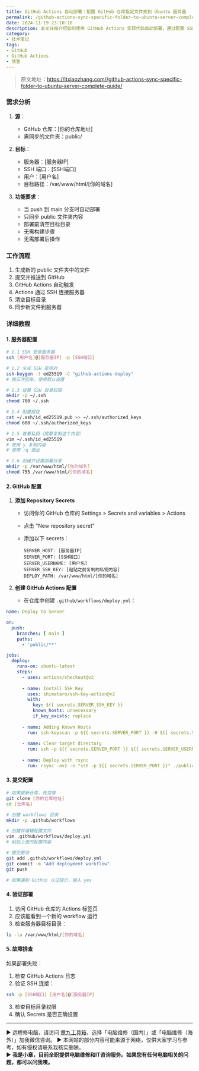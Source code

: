 ```yaml
---
title: GitHub Actions 自动部署：配置 GitHub 仓库指定文件夹到 Ubuntu 服务器
permalink: /github-actions-sync-specific-folder-to-ubuntu-server-complete-guide/
date: 2024-11-19 23:10:18
description: 本文详细介绍如何使用 GitHub Actions 实现代码自动部署，通过配置 SSH 和 rsync，将 GitHub 仓库中的指定文件夹自动同步到 Ubuntu 服务器。适合需要自动化部署静态网站的开朋友。
category:
- 技术笔记
tags:
- GitHub
- GitHub Actions
- 博客
---
```


> 原文地址：<https://itxiaozhang.com//github-actions-sync-specific-folder-to-ubuntu-server-complete-guide/>  

### 需求分析

1. **源**：
   - GitHub 仓库：[你的仓库地址]
   - 需同步的文件夹：public/

2. **目标**：
   - 服务器：[服务器IP]
   - SSH 端口：[SSH端口]
   - 用户：[用户名]
   - 目标路径：/var/www/html/[你的域名]

3. **功能要求**：
   - 当 push 到 main 分支时自动部署
   - 只同步 public 文件夹内容
   - 部署前清空目标目录
   - 无需构建步骤
   - 无需部署后操作

### 工作流程

1. 生成新的 public 文件夹中的文件
2. 提交并推送到 GitHub
3. GitHub Actions 自动触发
4. Actions 通过 SSH 连接服务器
5. 清空目标目录
6. 同步新文件到服务器

### 详细教程

#### 1. 服务器配置

```bash
# 1.1 SSH 登录服务器
ssh [用户名]@[服务器IP] -p [SSH端口]

# 1.2 生成 SSH 密钥对
ssh-keygen -t ed25519 -C "github-actions-deploy"
# 按三次回车，使用默认设置

# 1.3 设置 SSH 目录权限
mkdir -p ~/.ssh
chmod 700 ~/.ssh

# 1.4 配置授权
cat ~/.ssh/id_ed25519.pub >> ~/.ssh/authorized_keys
chmod 600 ~/.ssh/authorized_keys

# 1.5 查看私钥（需要复制这个内容）
vim ~/.ssh/id_ed25519
# 使用 y 复制内容
# 使用 :q 退出

# 1.6 创建并设置部署目录
mkdir -p /var/www/html/[你的域名]
chmod 755 /var/www/html/[你的域名]
```

#### 2. GitHub 配置

1. **添加 Repository Secrets**
   - 访问你的 GitHub 仓库的 Settings > Secrets and variables > Actions
   - 点击 "New repository secret"
   - 添加以下 secrets：

     ```
     SERVER_HOST: [服务器IP]
     SERVER_PORT: [SSH端口]
     SERVER_USERNAME: [用户名]
     SERVER_SSH_KEY: [粘贴之前复制的私钥内容]
     DEPLOY_PATH: /var/www/html/[你的域名]
     ```

2. **创建 GitHub Actions 配置**
   - 在仓库中创建 `.github/workflows/deploy.yml`：

```yaml:.github/workflows/deploy.yml
name: Deploy to Server

on:
  push:
    branches: [ main ]
    paths:
      - 'public/**'

jobs:
  deploy:
    runs-on: ubuntu-latest
    steps:
      - uses: actions/checkout@v2
      
      - name: Install SSH Key
        uses: shimataro/ssh-key-action@v2
        with:
          key: ${{ secrets.SERVER_SSH_KEY }}
          known_hosts: unnecessary
          if_key_exists: replace
          
      - name: Adding Known Hosts
        run: ssh-keyscan -p ${{ secrets.SERVER_PORT }} -H ${{ secrets.SERVER_HOST }} >> ~/.ssh/known_hosts
      
      - name: Clear target directory
        run: ssh -p ${{ secrets.SERVER_PORT }} ${{ secrets.SERVER_USERNAME }}@${{ secrets.SERVER_HOST }} "rm -rf ${{ secrets.DEPLOY_PATH }}/*"
      
      - name: Deploy with rsync
        run: rsync -avz -e "ssh -p ${{ secrets.SERVER_PORT }}" ./public/ ${{ secrets.SERVER_USERNAME }}@${{ secrets.SERVER_HOST }}:${{ secrets.DEPLOY_PATH }}
```

#### 3. 提交配置

```bash
# 如果是新仓库，先克隆
git clone [你的仓库地址]
cd [仓库名]

# 创建 workflows 目录
mkdir -p .github/workflows

# 创建并编辑配置文件
vim .github/workflows/deploy.yml
# 粘贴上面的配置内容

# 提交更改
git add .github/workflows/deploy.yml
git commit -m "Add deployment workflow"
git push

# 如果遇到 GitHub 认证提示，输入 yes
```

#### 4. 验证部署

1. 访问 GitHub 仓库的 Actions 标签页
2. 应该能看到一个新的 workflow 运行
3. 检查服务器目标目录：

```bash
ls -la /var/www/html/[你的域名]
```

#### 5. 故障排查

如果部署失败：

1. 检查 GitHub Actions 日志
2. 验证 SSH 连接：

```bash
ssh -p [SSH端口] [用户名]@[服务器IP]
```

3. 检查目标目录权限
4. 确认 Secrets 是否正确设置

---
▶ 远程修电脑，请访问 [章九工具箱](https://zhang9.com/)，选择「电脑维修（国内）」或「电脑维修（海外）」加我微信咨询。 
▶ 本网站的部分内容可能来源于网络，仅供大家学习与参考，如有侵权请联系我核实删除。  
▶ **我是小章，目前全职提供电脑维修和IT咨询服务。如果您有任何电脑相关的问题，都可以问我噢。**  
